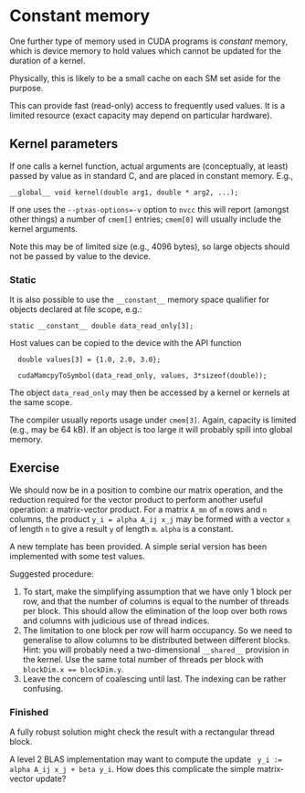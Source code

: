 # Constant memory

One further type of memory used in CUDA programs is *constant* memory,
which is device memory to hold values which cannot be updated for
the duration of a kernel.

Physically, this is likely to be a small cache on each SM set aside for
the purpose.

This can provide fast (read-only) access to frequently used values.
It is a limited resource (exact capacity may depend on particular
hardware).

## Kernel parameters

If one calls a kernel function, actual arguments are (conceptually, at
least) passed by value as in standard C, and are placed in constant memory.
E.g.,
```
__global__ void kernel(double arg1, double * arg2, ...);
```
If one uses the `--ptxas-options=-v` option to `nvcc` this will
report (amongst other things) a number of `cmem[]` entries;
`cmem[0]` will usually include the kernel arguments.

Note this may be of limited size (e.g., 4096 bytes), so large
objects should not be passed by value to the device.

### Static

It is also possible to use the `__constant__` memory space qualifier
for objects declared at file scope, e.g.:
```
static __constant__ double data_read_only[3];
```
Host values can be copied to the device with the API function
```
  double values[3] = {1.0, 2.0, 3.0};

  cudaMamcpyToSymbol(data_read_only, values, 3*sizeof(double));
```
The object `data_read_only` may then be accessed by a kernel or kernels
at the same scope.

The compiler usually reports usage under `cmem[3]`. Again, capacity
is limited (e.g., may be 64 kB). If an object is too large it will
probably spill into global memory.

## Exercise

We should now be in a position to combine our matrix operation, and
the reduction required for the vector product to perform another
useful operation: a matrix-vector product. For a matrix `A_mn` of
`m` rows and `n` columns, the product `y_i = alpha A_ij x_j` may be
formed with a vector `x` of length `n` to give a result `y` of
length `m`. `alpha` is a constant.

A new template has been provided. A simple serial version has been
implemented with some test values.

Suggested procedure:
1. To start, make the simplifying assumption that we have only 1 block
   per row, and that the number of columns is equal to the number of
   threads per block. This should allow the elimination of the loop
   over both rows and columns with judicious use of thread indices.
2. The limitation to one block per row will harm occupancy. So we
   need to generalise to allow columns to be distributed between
   different blocks. Hint: you will probably need a two-dimensional
   `__shared__` provision in the kernel. Use the same total number
   of threads per block with `blockDim.x == blockDim.y`.
3. Leave the concern of coalescing until last. The indexing can be rather
   confusing.

### Finished

A fully robust solution might check the result with a rectangular
thread block.

A level 2 BLAS implementation may want to compute the update
` y_i := alpha A_ij x_j + beta y_i`. How does this complicate
the simple matrix-vector update?
